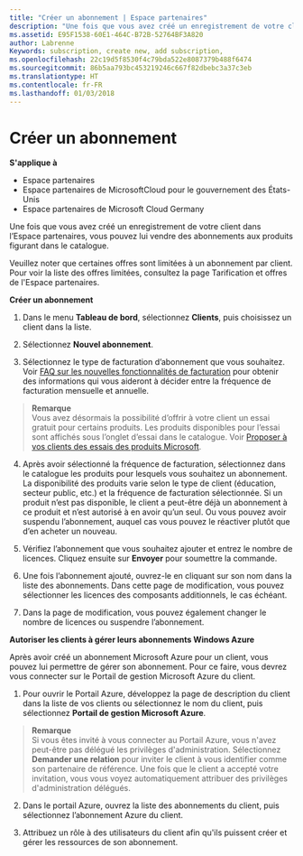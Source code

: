 ```yaml
---
title: "Créer un abonnement | Espace partenaires"
description: "Une fois que vous avez créé un enregistrement de votre client dans l’Espace partenaires, vous pouvez lui vendre des abonnements aux produits figurant dans le catalogue."
ms.assetid: E95F1538-60E1-464C-B72B-52764BF3A820
author: Labrenne
Keywords: subscription, create new, add subscription,
ms.openlocfilehash: 22c19d5f8530f4c79bda522e8087379b488f6474
ms.sourcegitcommit: 86b5aa793bc453219246c667f82dbebc3a37c3eb
ms.translationtype: HT
ms.contentlocale: fr-FR
ms.lasthandoff: 01/03/2018
---
```

# <a name="create-a-new-subscription"></a>Créer un abonnement

**S'applique à**

-  Espace partenaires
-  Espace partenaires de MicrosoftCloud pour le gouvernement des États-Unis
-  Espace partenaires de Microsoft Cloud Germany

Une fois que vous avez créé un enregistrement de votre client dans l’Espace partenaires, vous pouvez lui vendre des abonnements aux produits figurant dans le catalogue.

Veuillez noter que certaines offres sont limitées à un abonnement par client. Pour voir la liste des offres limitées, consultez la page Tarification et offres de l'Espace partenaires. 


**Créer un abonnement**

1.  Dans le menu **Tableau de bord**, sélectionnez **Clients**, puis choisissez un client dans la liste.

2.  Sélectionnez **Nouvel abonnement**.

3.  Sélectionnez le type de facturation d’abonnement que vous souhaitez.  Voir [FAQ sur les nouvelles fonctionnalités de facturation](faq-about-new-billing-features.md) pour obtenir des informations qui vous aideront à décider entre la fréquence de facturation mensuelle et annuelle.
 
 >**Remarque**<br> Vous avez désormais la possibilité d’offrir à votre client un essai gratuit pour certains produits. Les produits disponibles pour l’essai sont affichés sous l’onglet d’essai dans le catalogue. Voir [Proposer à vos clients des essais des produits Microsoft](offer-your-customers-trials-of-microsoft-products.md).

 
4. Après avoir sélectionné la fréquence de facturation, sélectionnez dans le catalogue les produits pour lesquels vous souhaitez un abonnement. La disponibilité des produits varie selon le type de client (éducation, secteur public, etc.) et la fréquence de facturation sélectionnée. Si un produit n’est pas disponible, le client a peut-être déjà un abonnement à ce produit et n’est autorisé à en avoir qu’un seul. Ou vous pouvez avoir suspendu l’abonnement, auquel cas vous pouvez le réactiver plutôt que d’en acheter un nouveau.

5. Vérifiez l’abonnement que vous souhaitez ajouter et entrez le nombre de licences. Cliquez ensuite sur **Envoyer** pour soumettre la commande.

6.  Une fois l’abonnement ajouté, ouvrez-le en cliquant sur son nom dans la liste des abonnements. Dans cette page de modification, vous pouvez sélectionner les licences des composants additionnels, le cas échéant.

7.  Dans la page de modification, vous pouvez également changer le nombre de licences ou suspendre l’abonnement.


**Autoriser les clients à gérer leurs abonnements Windows Azure**

Après avoir créé un abonnement Microsoft Azure pour un client, vous pouvez lui permettre de gérer son abonnement. Pour ce faire, vous devrez vous connecter sur le Portail de gestion Microsoft Azure du client. 

1.  Pour ouvrir le Portail Azure, développez la page de description du client dans la liste de vos clients ou sélectionnez le nom du client, puis sélectionnez **Portail de gestion Microsoft Azure**.
    
 >**Remarque** <br> Si vous êtes invité à vous connecter au Portail Azure, vous n'avez peut-être pas délégué les privilèges d'administration. Sélectionnez **Demander une relation** pour inviter le client à vous identifier comme son partenaire de référence. Une fois que le client a accepté votre invitation, vous vous voyez automatiquement attribuer des privilèges d'administration délégués. 

2.  Dans le portail Azure, ouvrez la liste des abonnements du client, puis sélectionnez l’abonnement Azure du client.

3.  Attribuez un rôle à des utilisateurs du client afin qu'ils puissent créer et gérer les ressources de son abonnement.

 



